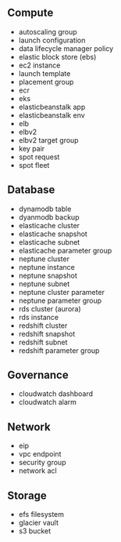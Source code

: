 
## Compute

- autoscaling group
- launch configuration
- data lifecycle manager policy
- elastic block store (ebs)
- ec2 instance
- launch template
- placement group
- ecr
- eks
- elasticbeanstalk app
- elasticbeanstalk env
- elb
- elbv2
- elbv2 target group
- key pair
- spot request
- spot fleet

## Database

- dynamodb table
- dyanmodb backup
- elasticache cluster
- elasticache snapshot
- elasticache subnet
- elasticache parameter group
- neptune cluster
- neptune instance
- neptune snapshot
- neptune subnet
- neptune cluster parameter
- neptune parameter group
- rds cluster (aurora)
- rds instance
- redshift cluster
- redshift snapshot
- redshift subnet
- redshift parameter group

## Governance

- cloudwatch dashboard
- cloudwatch alarm

## Network

- eip
- vpc endpoint
- security group
- network acl

## Storage

- efs filesystem
- glacier vault
- s3 bucket
